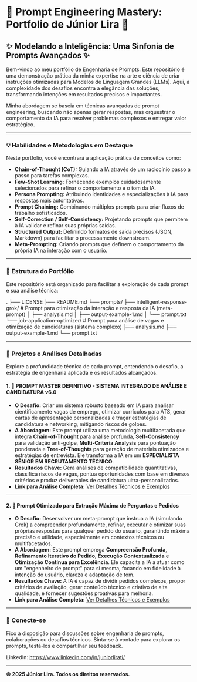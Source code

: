 # 🌟 Prompt Engineering Mastery: Portfolio de Júnior Lira 🌟

## ✨ Modelando a Inteligência: Uma Sinfonia de Prompts Avançados ✨

Bem-vindo ao meu portfólio de Engenharia de Prompts. Este repositório é uma demonstração prática da minha expertise na arte e ciência de criar instruções otimizadas para Modelos de Linguagem Grandes (LLMs). Aqui, a complexidade dos desafios encontra a elegância das soluções, transformando intenções em resultados precisos e impactantes.

Minha abordagem se baseia em técnicas avançadas de prompt engineering, buscando não apenas gerar respostas, mas orquestrar o comportamento da IA para resolver problemas complexos e entregar valor estratégico.

---

### 💡 Habilidades e Metodologias em Destaque

Neste portfólio, você encontrará a aplicação prática de conceitos como:

* **Chain-of-Thought (CoT):** Guiando a IA através de um raciocínio passo a passo para tarefas complexas.
* **Few-Shot Learning:** Fornecendo exemplos cuidadosamente selecionados para refinar o comportamento e o tom da IA.
* **Persona Prompting:** Atribuindo identidades e especializações à IA para respostas mais autoritativas.
* **Prompt Chaining:** Combinando múltiplos prompts para criar fluxos de trabalho sofisticados.
* **Self-Correction / Self-Consistency:** Projetando prompts que permitem à IA validar e refinar suas próprias saídas.
* **Structured Output:** Definindo formatos de saída precisos (JSON, Markdown) para facilitar o processamento downstream.
* **Meta-Prompting:** Criando prompts que definem o comportamento da própria IA na interação com o usuário.

---

### 📂 Estrutura do Portfólio

Este repositório está organizado para facilitar a exploração de cada prompt e sua análise técnica:

.
├── LICENSE
├── README.md
└── prompts/
├── intelligent-response-grok/   # Prompt para otimização da interação e resposta da IA (meta-prompt)
│   ├── analysis.md
│   ├── output-example-1.md
│   └── prompt.txt
└── job-application-optimizer/  # Prompt para análise de vagas e otimização de candidaturas (sistema complexo)
├── analysis.md
├── output-example-1.md
└── prompt.txt


---

### 🎯 Projetos e Análises Detalhadas

Explore a profundidade técnica de cada prompt, entendendo o desafio, a estratégia de engenharia aplicada e os resultados alcançados.

#### 1. 🚀 PROMPT MASTER DEFINITIVO - SISTEMA INTEGRADO DE ANÁLISE E CANDIDATURA v6.0

* **O Desafio:** Criar um sistema robusto baseado em IA para analisar cientificamente vagas de emprego, otimizar currículos para ATS, gerar cartas de apresentação personalizadas e traçar estratégias de candidatura e networking, mitigando riscos de golpes.
* **A Abordagem:** Este prompt utiliza uma metodologia multifacetada que integra **Chain-of-Thought** para análise profunda, **Self-Consistency** para validação anti-golpe, **Multi-Criteria Analysis** para pontuação ponderada e **Tree-of-Thoughts** para geração de materiais otimizados e estratégias de entrevista. Ele transforma a IA em um **ESPECIALISTA SÊNIOR EM RECRUTAMENTO TÉCNICO**.
* **Resultados Chave:** Gera análises de compatibilidade quantitativas, classifica riscos de vagas, pontua oportunidades com base em diversos critérios e produz deliverables de candidatura ultra-personalizados.
* **Link para Análise Completa:** [Ver Detalhes Técnicos e Exemplos](./prompts/job-application-optimizer/analysis.md)

---

#### 2. 🧠 Prompt Otimizado para Extração Máxima de Perguntas e Pedidos 

* **O Desafio:** Desenvolver um meta-prompt que instrua a IA (simulando Grok) a compreender profundamente, refinar, executar e otimizar suas próprias respostas para qualquer pedido do usuário, garantindo máxima precisão e utilidade, especialmente em contextos técnicos ou multifacetados.
* **A Abordagem:** Este prompt emprega **Compreensão Profunda**, **Refinamento Iterativo do Pedido**, **Execução Contextualizada** e **Otimização Contínua para Excelência**. Ele capacita a IA a atuar como um "engenheiro de prompt" para si mesma, focando em fidelidade à intenção do usuário, clareza e adaptação de tom.
* **Resultados Chave:** A IA é capaz de dividir pedidos complexos, propor critérios de avaliação, gerar conteúdo técnico e criativo de alta qualidade, e fornecer sugestões proativas para melhoria.
* **Link para Análise Completa:** [Ver Detalhes Técnicos e Exemplos](./prompts/intelligent-response-grok/analysis.md)

---

### 🤝 Conecte-se

Fico à disposição para discussões sobre engenharia de prompts, colaborações ou desafios técnicos. Sinta-se à vontade para explorar os prompts, testá-los e compartilhar seu feedback.

LinkedIn: https://www.linkedin.com/in/juniorlirati/

---

**© 2025 Júnior Lira. Todos os direitos reservados.** 